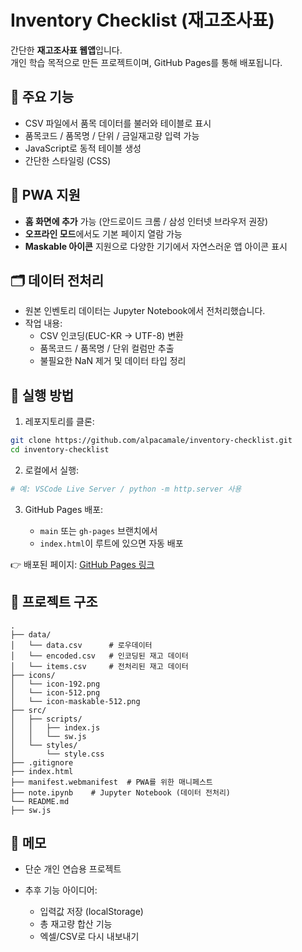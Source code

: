 # Inventory Checklist (재고조사표)

간단한 **재고조사표 웹앱**입니다.  
개인 학습 목적으로 만든 프로젝트이며, GitHub Pages를 통해 배포됩니다.

## 📌 주요 기능

- CSV 파일에서 품목 데이터를 불러와 테이블로 표시
- 품목코드 / 품목명 / 단위 / 금일재고량 입력 가능
- JavaScript로 동적 테이블 생성
- 간단한 스타일링 (CSS)

## 📱 PWA 지원

- **홈 화면에 추가** 가능 (안드로이드 크롬 / 삼성 인터넷 브라우저 권장)
- **오프라인 모드**에서도 기본 페이지 열람 가능
- **Maskable 아이콘** 지원으로 다양한 기기에서 자연스러운 앱 아이콘 표시

## 🗂️ 데이터 전처리

- 원본 인벤토리 데이터는 Jupyter Notebook에서 전처리했습니다.
- 작업 내용:
  - CSV 인코딩(EUC-KR → UTF-8) 변환
  - 품목코드 / 품목명 / 단위 컬럼만 추출
  - 불필요한 NaN 제거 및 데이터 타입 정리

## 🚀 실행 방법

1. 레포지토리를 클론:

```bash
git clone https://github.com/alpacamale/inventory-checklist.git
cd inventory-checklist
```

2. 로컬에서 실행:

```bash
# 예: VSCode Live Server / python -m http.server 사용
```

3. GitHub Pages 배포:

   - `main` 또는 `gh-pages` 브랜치에서
   - `index.html`이 루트에 있으면 자동 배포

👉 배포된 페이지: [GitHub Pages 링크](https://alpacamale.github.io/inventory-checklist/)

## 📂 프로젝트 구조

```
.
├── data/
│   └── data.csv      # 로우데이터
│   └── encoded.csv   # 인코딩된 재고 데이터
│   └── items.csv     # 전처리된 재고 데이터
├── icons/
│   └── icon-192.png
│   └── icon-512.png
│   └── icon-maskable-512.png
├── src/
│   ├── scripts/
│   │   ├── index.js
│   │   └── sw.js
│   └── styles/
│       └── style.css
├── .gitignore
├── index.html
├── manifest.webmanifest  # PWA를 위한 매니페스트
├── note.ipynb    # Jupyter Notebook (데이터 전처리)
└── README.md
├── sw.js
```

## 📝 메모

- 단순 개인 연습용 프로젝트
- 추후 기능 아이디어:

  - 입력값 저장 (localStorage)
  - 총 재고량 합산 기능
  - 엑셀/CSV로 다시 내보내기
